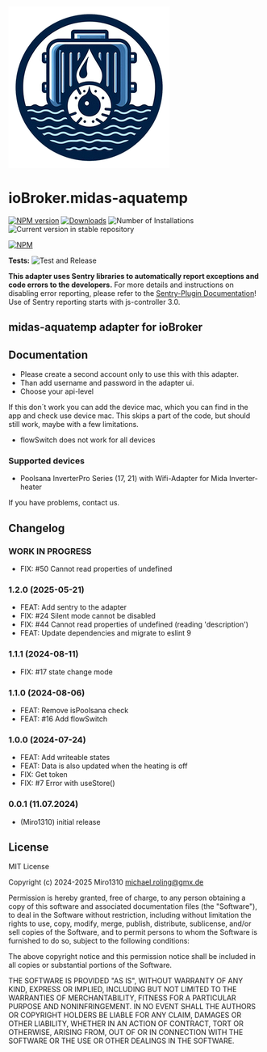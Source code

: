 ![Logo](admin/midas-aquatemp.png)

# ioBroker.midas-aquatemp

[![NPM version](https://img.shields.io/npm/v/iobroker.midas-aquatemp.svg)](https://www.npmjs.com/package/iobroker.midas-aquatemp)
[![Downloads](https://img.shields.io/npm/dm/iobroker.midas-aquatemp.svg)](https://www.npmjs.com/package/iobroker.midas-aquatemp)
![Number of Installations](https://iobroker.live/badges/midas-aquatemp-installed.svg)
![Current version in stable repository](https://iobroker.live/badges/midas-aquatemp-stable.svg)

[![NPM](https://nodei.co/npm/iobroker.midas-aquatemp.png?downloads=true)](https://nodei.co/npm/iobroker.midas-aquatemp/)

**Tests:** ![Test and Release](https://github.com/Miro1310/ioBroker.midas-aquatemp/workflows/Test%20and%20Release/badge.svg)

**This adapter uses Sentry libraries to automatically report exceptions and code errors to the developers.** For more details and instructions on disabling error reporting, please refer to the [Sentry-Plugin Documentation](https://github.com/ioBroker/plugin-sentry#plugin-sentry)! Use of Sentry reporting starts with js-controller 3.0.

## midas-aquatemp adapter for ioBroker

## Documentation

-   Please create a second account only to use this with this adapter.
-   Than add username and password in the adapter ui.
-   Choose your api-level

If this don´t work you can add the device mac, which you can find in the app and check use device mac. This skips a part of the code, but should still work, maybe with a few limitations.

-   flowSwitch does not work for all devices

### Supported devices

-   Poolsana InverterPro Series (17, 21) with Wifi-Adapter for Mida Inverter-heater

If you have problems, contact us.

## Changelog

<!--
	Placeholder for the next version (at the beginning of the line):
	### **WORK IN PROGRESS**
-->
### **WORK IN PROGRESS**

-   FIX: #50 Cannot read properties of undefined
### 1.2.0 (2025-05-21)

-   FEAT: Add sentry to the adapter
-   FIX: #24 Silent mode cannot be disabled
-   FIX: #44 Cannot read properties of undefined (reading 'description')
-   FEAT: Update dependencies and migrate to eslint 9

### 1.1.1 (2024-08-11)

-   FIX: #17 state change mode

### 1.1.0 (2024-08-06)

-   FEAT: Remove isPoolsana check
-   FEAT: #16 Add flowSwitch

### 1.0.0 (2024-07-24)

-   FEAT: Add writeable states
-   FEAT: Data is also updated when the heating is off
-   FIX: Get token
-   FIX: #7 Error with useStore()

### 0.0.1 (11.07.2024)

-   (Miro1310) initial release

## License

MIT License

Copyright (c) 2024-2025 Miro1310 <michael.roling@gmx.de>

Permission is hereby granted, free of charge, to any person obtaining a copy
of this software and associated documentation files (the "Software"), to deal
in the Software without restriction, including without limitation the rights
to use, copy, modify, merge, publish, distribute, sublicense, and/or sell
copies of the Software, and to permit persons to whom the Software is
furnished to do so, subject to the following conditions:

The above copyright notice and this permission notice shall be included in all
copies or substantial portions of the Software.

THE SOFTWARE IS PROVIDED "AS IS", WITHOUT WARRANTY OF ANY KIND, EXPRESS OR
IMPLIED, INCLUDING BUT NOT LIMITED TO THE WARRANTIES OF MERCHANTABILITY,
FITNESS FOR A PARTICULAR PURPOSE AND NONINFRINGEMENT. IN NO EVENT SHALL THE
AUTHORS OR COPYRIGHT HOLDERS BE LIABLE FOR ANY CLAIM, DAMAGES OR OTHER
LIABILITY, WHETHER IN AN ACTION OF CONTRACT, TORT OR OTHERWISE, ARISING FROM,
OUT OF OR IN CONNECTION WITH THE SOFTWARE OR THE USE OR OTHER DEALINGS IN THE
SOFTWARE.
